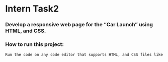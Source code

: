 # Intern Task2

### Develop a responsive web page for the “Car Launch” using HTML, and CSS.

### How to run this project:

```bash
Run the code on any code editor that supports HTML, and CSS files like vs Code, etc., and see the result.
```
